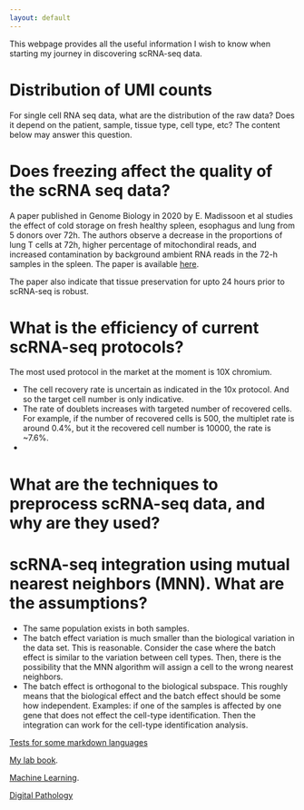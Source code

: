 ```yaml
---
layout: default
---
```


This webpage provides all the useful information I wish to know when starting my journey in discovering scRNA-seq data.

# Distribution of UMI counts

For single cell RNA seq data, what are the distribution of the raw data? Does it depend on the patient, sample, tissue type, cell type, etc? The content below may answer this question.

# Does freezing affect the quality of the scRNA seq data?
A paper published in Genome Biology in 2020 by E. Madissoon et al studies the effect of cold storage on fresh healthy spleen, esophagus and lung from 5 donors over 72h. The authors observe a decrease in the proportions of lung T cells at 72h, higher percentage of  mitochondiral reads, and increased contamination by background ambient RNA reads in the 72-h samples in the spleen. The paper is available [here](https://genomebiology.biomedcentral.com/articles/10.1186/s13059-019-1906-x). 


The paper also indicate that tissue preservation for upto 24 hours prior to scRNA-seq is robust. 

# What is the efficiency of current scRNA-seq protocols?

The most used protocol in the market at the moment is 10X chromium. 
- The cell recovery rate is uncertain as indicated in the 10x protocol. And so the target cell number is only indicative.
- The rate of doublets increases with targeted number of recovered cells. For example, if the number of recovered cells is 500, the multiplet rate is around 0.4%, but it the recovered cell number is 10000, the rate is ~7.6%.
- 

# What are the techniques to preprocess scRNA-seq data, and why are they used?

# scRNA-seq integration using mutual nearest neighbors (MNN). What are the assumptions?
- The same population exists in both samples. 
- The batch effect variation is much smaller than the biological variation in the data set. This is reasonable. Consider the case where the batch effect is similar to the variation between cell types. Then, there is the possibility that the MNN algorithm will assign a cell to the wrong nearest neighbors. 
- The batch effect is orthogonal to the biological subspace. This roughly means that the biological effect and the batch effect should be some how independent. Examples: if one of the samples is affected by one gene that does not effect the cell-type identification. Then the integration can work for the cell-type identification analysis. 
 


[Tests for some markdown languages](./test.html)


[My lab book](./another-page.html).


[Machine Learning](./machinelearning.html).


[Digital Pathology](./newpage.html)


